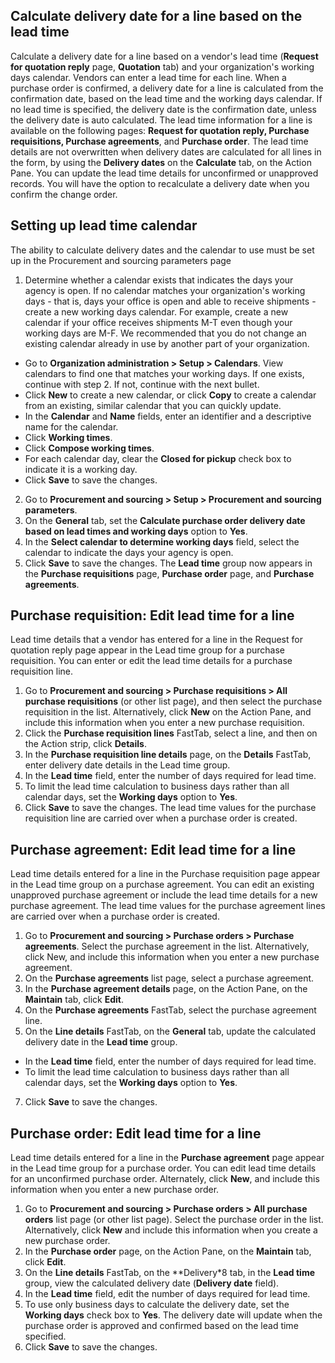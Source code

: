 
## Calculate delivery date for a line based on the lead time

Calculate a delivery date for a line based on a vendor's lead time (**Request for quotation reply** page, **Quotation** tab) and your organization's working days calendar. Vendors can enter a lead time for each line. When a purchase order is confirmed, a delivery date for a line is calculated from the confirmation date, based on the lead time and the working days calendar. If no lead time is specified, the delivery date is the confirmation date, unless the delivery date is auto calculated. The lead time information for a line is available on the following pages: **Request for quotation reply, Purchase requisitions, Purchase agreements**, and **Purchase order**. The lead time details are not overwritten when delivery dates are calculated for all lines in the form, by using the **Delivery dates** on the **Calculate** tab, on the Action Pane. You can update the lead time details for unconfirmed or unapproved records. You will have the option to recalculate a delivery date when you confirm the change order.

## Setting up lead time calendar

The ability to calculate delivery dates and the calendar to use must be set up in the Procurement and sourcing parameters page 
1. Determine whether a calendar exists that indicates the days your agency is open. If no calendar matches your organization's working days - that is, days your office is open and able to receive shipments - create a new working days calendar. For example, create a new calendar if your office receives shipments M-T even though your working days are M-F. We recommended that you do not change an existing calendar already in use by another part of your organization. 

- Go to **Organization administration > Setup > Calendars**. View calendars to find one that matches your working days. If one exists, continue with step 2. If not, continue with the next bullet.
- Click **New** to create a new calendar, or click **Copy** to create a calendar from an existing, similar calendar that you can quickly update.
- In the **Calendar** and **Name** fields, enter an identifier and a descriptive name for the calendar.
- Click **Working times**.
- Click **Compose working times**.
- For each calendar day, clear the **Closed for pickup** check box to indicate it is a working day.
- Click **Save** to save the changes.

2. Go to **Procurement and sourcing > Setup > Procurement and sourcing parameters**.
3. On the **General** tab, set the **Calculate purchase order delivery date based on lead times and working days** option to **Yes**.
4. In the **Select calendar to determine working days** field, select the calendar to indicate the days your agency is open.
5. Click **Save** to save the changes. 
The **Lead time** group now appears in the **Purchase requisitions** page, **Purchase order** page, and **Purchase agreements**.


## Purchase requisition: Edit lead time for a line

Lead time details that a vendor has entered for a line in the Request for quotation reply page appear in the Lead time group for a purchase requisition. You can enter or edit the lead time details for a purchase requisition line.

1. Go to **Procurement and sourcing > Purchase requisitions > All purchase requisitions** (or other list page), and then select the purchase requisition in the list. Alternatively, click **New** on the Action Pane, and include this information when you enter a new purchase requisition.
2. Click the **Purchase requisition lines** FastTab, select a line, and then on the Action strip, click **Details**.
3. In the **Purchase requisition line details** page, on the **Details** FastTab, enter delivery date details in the Lead time group. 
4. In the **Lead time** field, enter the number of days required for lead time.
5. To limit the lead time calculation to business days rather than all calendar days, set the **Working days** option to **Yes**.
6. Click **Save** to save the changes. The lead time values for the purchase requisition line are carried over when a purchase order is created.

## Purchase agreement: Edit lead time for a line

Lead time details entered for a line in the Purchase requisition page appear in the Lead time group on a purchase agreement. You can edit an existing unapproved purchase agreement or include the lead time details for a new purchase agreement. The lead time values for the purchase agreement lines are carried over when a purchase order is created.

1. Go to **Procurement and sourcing > Purchase orders > Purchase agreements**.
Select the purchase agreement in the list. Alternatively, click New, and include this information when you enter a new purchase agreement.
2. On the **Purchase agreements** list page, select a purchase agreement.
3. In the **Purchase agreement details** page, on the Action Pane, on the **Maintain** tab, click **Edit**.
4. On the **Purchase agreements** FastTab, select the purchase agreement line.
6. On the **Line details** FastTab, on the **General** tab, update the calculated delivery date in the **Lead time** group. 
- In the **Lead time** field, enter the number of days required for lead time.
- To limit the lead time calculation to business days rather than all calendar days, set the **Working days** option to **Yes**.
7. Click **Save** to save the changes.

## Purchase order: Edit lead time for a line

Lead time details entered for a line in the **Purchase agreement** page appear in the Lead time group for a purchase order. You can edit lead time details for an unconfirmed purchase order. Alternately, click **New**, and include this information when you enter a new purchase  order.

1. Go to **Procurement and sourcing > Purchase orders > All purchase orders** list page (or other list page).
Select the purchase order in the list. Alternatively, click **New** and include this information when you create a new purchase order.
2. In the **Purchase order** page, on the Action Pane, on the **Maintain** tab, click **Edit**.
3. On the **Line details** FastTab, on the **Delivery*8 tab, in the **Lead time** group, view the calculated delivery date (**Delivery date** field). 
4. In the **Lead time** field, edit the number of days required for lead time.
5. To use only business days to calculate the delivery date, set the **Working days** check box to **Yes**. The delivery date will update when the purchase order is approved and confirmed based on the lead time specified.
6. Click **Save** to save the changes.
